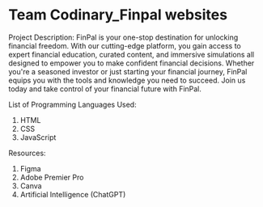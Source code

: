 # Team Codinary_Finpal websites
Project Description:
FinPal is your one-stop destination for unlocking financial freedom. With our cutting-edge platform, you gain access to expert financial education, curated content, and immersive simulations all designed to empower you to make confident financial decisions. Whether you're a seasoned investor or just starting your financial journey, FinPal equips you with the tools and knowledge you need to succeed. Join us today and take control of your financial future with FinPal.

List of Programming Languages Used:
1. HTML 
2. CSS
3. JavaScript 

Resources:
1. Figma 
2. Adobe Premier Pro 
3. Canva
4. Artificial Intelligence (ChatGPT)
